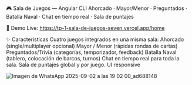 🎮 Sala de Juegos — Angular CLI
Ahorcado · Mayor/Menor · Preguntados · Batalla Naval · Chat en tiempo real · Sala de puntajes

🔗 Demo
Live: https://tp-1-sala-de-juegos-seven.vercel.app/home

✨ Características
Cuatro juegos integrados en una misma sala:
    Ahorcado (single/multiplayer opcional)
    Mayor / Menor (rápidas rondas de cartas)
    Preguntados/Trivia (categorías, temporizador, feedback)
    Batalla Naval (tablero, colocación de barcos, turnos)
    Chat en tiempo real para toda la sala.
    Sala de puntajes global y por juego.
    UI responsive

![Imagen de WhatsApp 2025-09-02 a las 19 02 00_ad688148](https://github.com/user-attachments/assets/ae572489-09fe-460d-a696-e8b8a3933745)
